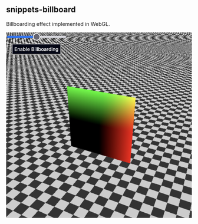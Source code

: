 ## snippets-billboard

Billboarding effect implemented in WebGL.

![Billboard Effect](docs/image.png)